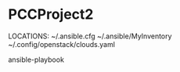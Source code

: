 # PCCProject2

LOCATIONS:
~/.ansible.cfg
~/.ansible/MyInventory
~/.config/openstack/clouds.yaml

ansible-playbook <playbook name>
